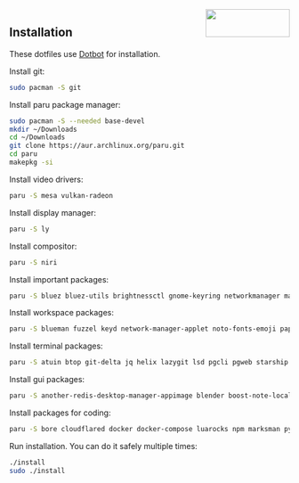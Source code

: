 <img width=151 height=50 align=right src="https://archlinux.org/static/logos/archlinux-logo-dark-90dpi.ebdee92a15b3.png">

## Installation

These dotfiles use [Dotbot](https://github.com/anishathalye/dotbot) for installation.


Install git:
```bash
sudo pacman -S git
```

Install paru package manager:
```bash
sudo pacman -S --needed base-devel
mkdir ~/Downloads
cd ~/Downloads
git clone https://aur.archlinux.org/paru.git
cd paru
makepkg -si
```

Install video drivers:
```bash
paru -S mesa vulkan-radeon
```

Install display manager:
```bash
paru -S ly
```

Install compositor:
```bash
paru -S niri
```

Install important packages:
```bash
paru -S bluez bluez-utils brightnessctl gnome-keyring networkmanager man-db man-pages pavucontrol pulseaudio pulseaudio-bluetooth sqlite wireguard-tools xdg-desktop-portal-gnome xdg-desktop-portal-wlr xwayland-satellite
```

Install workspace packages:
```bash
paru -S blueman fuzzel keyd network-manager-applet noto-fonts-emoji papirus-icon-theme swaybg swayidle swaylock swaync ttf-hack-nerd ttf-nerd-fonts-symbols ttf-nerd-fonts-symbols-mono waybar
```

Install terminal packages:
```bash
paru -S atuin btop git-delta jq helix lazygit lsd pgcli pgweb starship yazi zsh
```

Install gui packages:
```bash
paru -S another-redis-desktop-manager-appimage blender boost-note-local-bin chromium flameshot foot godot obs-studio slack-desktop telegram-desktop totem
```

Install packages for coding:
```bash
paru -S bore cloudflared docker docker-compose luarocks npm marksman python-pipenv pre-commit pyright ruff ruff-lsp rustup uv
```

Run installation. You can do it safely multiple times:
```bash
./install
sudo ./install
```
